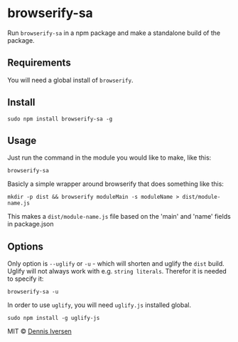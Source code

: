 # browserify-sa

Run `browserify-sa` in a npm package and make a standalone build of the package. 

## Requirements

You will need a global install of `browserify`. 

## Install

    sudo npm install browserify-sa -g

## Usage

Just run the command in the module you would like to make, like this: 

    browserify-sa

Basicly a simple wrapper around browserify that does something like this: 

    mkdir -p dist && browserify moduleMain -s moduleName > dist/module-name.js

This makes a `dist/module-name.js` file based on the 'main' and 'name' fields in package.json

## Options

Only option is `--uglify` or `-u` - which will shorten and uglify the `dist` build. Uglify will
not always work with e.g. `string literals`. Therefor it is needed to 
specify it:

    browserify-sa -u

In order to use `uglify`, you will need `uglify.js` installed global. 

    sudo npm install -g uglify-js


MIT © [Dennis Iversen](https://github.com/diversen)
